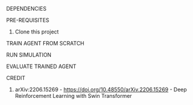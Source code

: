 DEPENDENCIES

PRE-REQUISITES
1. Clone this project

TRAIN AGENT FROM SCRATCH

RUN SIMULATION

EVALUATE TRAINED AGENT



CREDIT
1. arXiv:2206.15269 - https://doi.org/10.48550/arXiv.2206.15269 - Deep Reinforcement Learning with Swin Transformer